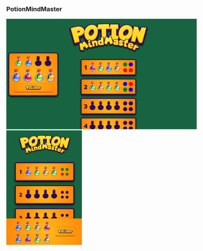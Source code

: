 ### PotionMindMaster

<img src="https://github.com/geoffrey-canivet/PotionMindMaster/blob/master/printpotion2.png?raw=true" alt="Image 1" width="522px"/><img src="https://github.com/geoffrey-canivet/PotionMindMaster/blob/master/printpotion.png?raw=true" alt="Image 2" width="200px" style="vertical-align: top;" />

